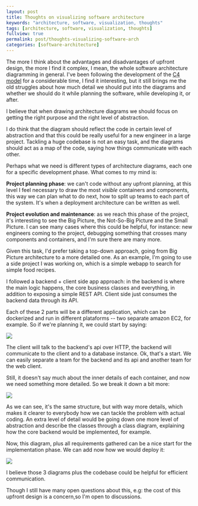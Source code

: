 ```yaml
---
layout: post
title: Thoughts on visualizing software architecture
keywords: "architecture, software, visualization, thoughts"
tags: [architecture, software, visualization, thoughts]
fullview: true
permalink: post/thoughts-visualizing-software-arch
categories: [software-architecture]
---
```


The more I think about the advantages and disadvantages of upfront design, the more I find it complex, I mean, the whole software architecture diagramming in general. I've been following the development of the [C4 model](http://www.codingthearchitecture.com/2014/08/24/c4_model_poster.html) for a considerable time, I find it interesting, but it still brings me the old struggles about how much detail we should put into the diagrams and whether we should do it while planning the software, while developing it, or after.

I believe that when drawing architecture diagrams we should focus on getting the right purpose and the right level of abstraction.

<!--more-->

I do think that the diagram should reflect the code in certain level of abstraction and that this could be really useful for a new engineer in a large project. Tackling a huge codebase is not an easy task, and the diagrams should act as a map of the code, saying how things communicate with each other.

Perhaps what we need is different types of architecture diagrams, each one for a specific development phase. What comes to my mind is:


**Project planning phase**: we can't code without any upfront planning, at this level I feel necessary to draw the most _visible_ containers and components, this way we can plan what to do next, how to split up teams to each part of the system. It's when a deployment architecture can be written as well.

**Project evolution and maintenance**: as we reach this phase of the project, it's interesting to see the Big Picture, the Not-So-Big Picture and the Small Picture. I can see many cases where this could be helpful, for instance: new engineers coming to the project, debugging something that crosses many components and containers, and I'm sure there are many more.

Given this task, I'd prefer taking a top-down approach, going from Big Picture architecture to a more detailed one. As an example, I'm going to use a side project I was working on, which is a simple webapp to search for simple food recipes.

I followed a backend + client side app approach: in the backend is where the main logic happens, the core business classes and everything, in addition to exposing a simple REST API. Client side just consumes the backend data through its API.

Each of these 2 parts will be a different application, which can be dockerized and run in different plataforms -- two separate amazon EC2, for example. So if we're planning it, we could start by saying:

![](/content/images/images/gdd20overview.png)

The client will talk to the backend's api over HTTP, the backend will communicate to the client and to a database instance. Ok, that's a start. We can easily separate a team for the backend and its api and another team for the web client.

Still, it doesn't say much about the inner details of each container, and now we need something more detailed. So we break it down a bit more:


![](/content/images/images/gdd20arch.png)

As we can see, it's the same structure, but with way more details, which makes it clearer to everybody how we can tackle the problem with actual coding. An extra level of detail would be going down one more level of abstraction and describe the classes through a class diagram, explaining how the core backend would be implemented, for example.

Now, this diagram, plus all requirements gathered can be a nice start for the implementation phase. We can add now how we would deploy it:


![](/content/images/images/gdd20deploy.png)

I believe those 3 diagrams plus the codebase could be helpful for efficient communication.

Though I still have many open questions about this, e.g: the cost of this upfront design is a concern,so I'm open to discussions.
